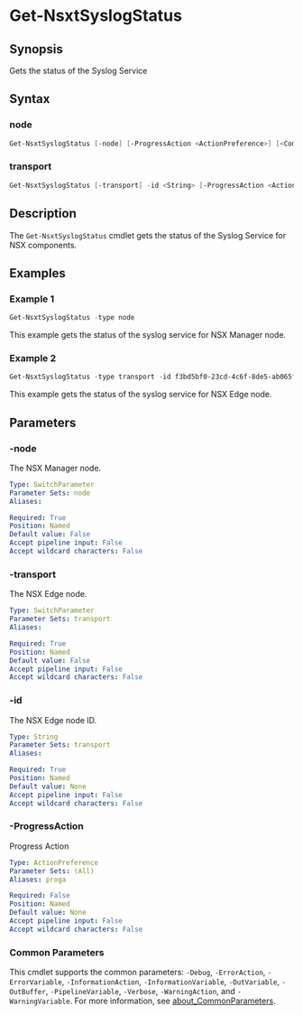 # Get-NsxtSyslogStatus

## Synopsis

Gets the status of the Syslog Service

## Syntax

### node

```powershell
Get-NsxtSyslogStatus [-node] [-ProgressAction <ActionPreference>] [<CommonParameters>]
```
### transport

```powershell
Get-NsxtSyslogStatus [-transport] -id <String> [-ProgressAction <ActionPreference>] [<CommonParameters>]
```

## Description

The `Get-NsxtSyslogStatus` cmdlet gets the status of the Syslog Service for NSX components.

## Examples

### Example 1

```powershell
Get-NsxtSyslogStatus -type node
```

This example gets the status of the syslog service for NSX Manager node.

### Example 2

```powershell
Get-NsxtSyslogStatus -type transport -id f3bd5bf0-23cd-4c6f-8de5-ab065f74d7fe
```

This example gets the status of the syslog service for NSX Edge node.

## Parameters

### -node

The NSX Manager node.

```yaml
Type: SwitchParameter
Parameter Sets: node
Aliases:

Required: True
Position: Named
Default value: False
Accept pipeline input: False
Accept wildcard characters: False
```

### -transport

The NSX Edge node.

```yaml
Type: SwitchParameter
Parameter Sets: transport
Aliases:

Required: True
Position: Named
Default value: False
Accept pipeline input: False
Accept wildcard characters: False
```

### -id

The NSX Edge node ID.

```yaml
Type: String
Parameter Sets: transport
Aliases:

Required: True
Position: Named
Default value: None
Accept pipeline input: False
Accept wildcard characters: False
```

### -ProgressAction

Progress Action

```yaml
Type: ActionPreference
Parameter Sets: (All)
Aliases: proga

Required: False
Position: Named
Default value: None
Accept pipeline input: False
Accept wildcard characters: False
```

### Common Parameters

This cmdlet supports the common parameters: `-Debug`, `-ErrorAction`, `-ErrorVariable`, `-InformationAction`, `-InformationVariable`, `-OutVariable`, `-OutBuffer`, `-PipelineVariable`, `-Verbose`, `-WarningAction`, and `-WarningVariable`. For more information, see [about_CommonParameters](http://go.microsoft.com/fwlink/?LinkID=113216).
